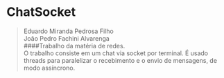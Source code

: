 # ChatSocket
> Eduardo Miranda Pedrosa Filho <br> 
> João Pedro Fachini Alvarenga <br>
####Trabalho da matéria de redes. <br>
O trabalho consiste em um chat via socket por terminal. É usado threads para paralelizar o recebimento e o envio de mensagens, de modo assíncrono.
